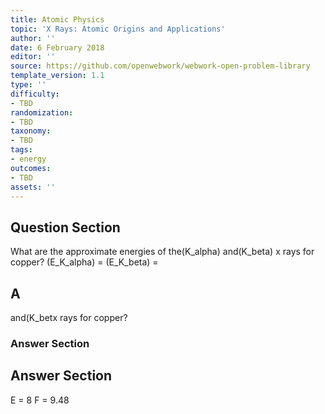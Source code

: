 ```yaml
---
title: Atomic Physics
topic: 'X Rays: Atomic Origins and Applications'
author: ''
date: 6 February 2018
editor: ''
source: https://github.com/openwebwork/webwork-open-problem-library
template_version: 1.1
type: ''
difficulty:
- TBD
randomization:
- TBD
taxonomy:
- TBD
tags:
- energy
outcomes:
- TBD
assets: ''
---
```


## Question Section 

 
What are the approximate energies of the(K_alpha) and(K_beta) x rays for copper?
(E_K_alpha) =
(E_K_beta) =

## A
and(K_betx rays for copper?
### Answer Section


## Answer Section

E = 8
F = 9.48